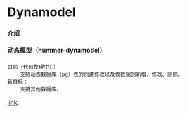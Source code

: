 # Dynamodel

#### 介绍

#### 动态模型（hummer-dynamodel）
    目前（代码整理中）：
        支持动态数据库（pg）表的创建修改以及表数据的新增、修改、删除。
    新目标：
        支持其他数据库。
[link](./dynamodel/readme.md). 
